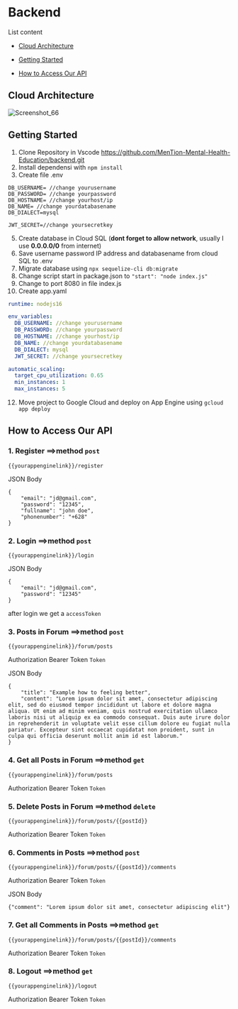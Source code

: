 # Backend
List content
- [Cloud Architecture](https://github.com/MenTion-Mental-Health-Education/backend#cloud-architecture)

- [Getting Started](https://github.com/MenTion-Mental-Health-Education/backend#getting-started)

- [How to Access Our API](https://github.com/MenTion-Mental-Health-Education/backend#how-to-access-our-api)

## Cloud Architecture

![Screenshot_66](https://github.com/MenTion-Mental-Health-Education/backend/assets/125712423/bdd690d7-3d63-4179-b2ad-d21d918069f2)


## Getting Started

1. Clone Repository in Vscode https://github.com/MenTion-Mental-Health-Education/backend.git
2. Install dependensi with `npm install`
3. Create file .env
```.env
DB_USERNAME= //change yourusername
DB_PASSWORD= //change yourpassword
DB_HOSTNAME= //change yourhost/ip
DB_NAME= //change yourdatabasename
DB_DIALECT=mysql

JWT_SECRET=//change yoursecretkey
```
5. Create database in Cloud SQL (**dont forget to allow network**, usually I use **0.0.0.0/0** from internet)
6. Save username password IP address and databasename from cloud SQL to .env
8. Migrate database using `npx sequelize-cli db:migrate` 
9. Change script start in package.json to `"start": "node index.js"`
10. Change to port 8080 in file index.js
11. Create app.yaml

```app.yaml
runtime: nodejs16

env_variables:
  DB_USERNAME: //change yourusername
  DB_PASSWORD: //change yourpassword
  DB_HOSTNAME: //change yourhost/ip
  DB_NAME: //change yourdatabasename
  DB_DIALECT: mysql
  JWT_SECRET: //change yoursecretkey

automatic_scaling:
  target_cpu_utilization: 0.65
  min_instances: 1
  max_instances: 5
  ```
  12. Move project to Google Cloud and deploy on App Engine using `gcloud app deploy`


## How to Access Our API
### 1. Register ==>method `post`

`{{yourappenginelink}}/register`

JSON Body
```
{
    "email": "jd@gmail.com",
    "password": "12345",
    "fullname": "john doe",
    "phonenumber": "+628"
}
```
### 2. Login ==>method `post`

`{{yourappenginelink}}/login`

JSON Body
```
{
    "email": "jd@gmail.com",
    "password": "12345"
}
```
after login we get a `accessToken`

### 3. Posts in Forum ==>method `post`

`{{yourappenginelink}}/forum/posts`

Authorization Bearer Token `Token`

JSON Body
```
{
    "title": "Example how to feeling better",
    "content": "Lorem ipsum dolor sit amet, consectetur adipiscing elit, sed do eiusmod tempor incididunt ut labore et dolore magna aliqua. Ut enim ad minim veniam, quis nostrud exercitation ullamco laboris nisi ut aliquip ex ea commodo consequat. Duis aute irure dolor in reprehenderit in voluptate velit esse cillum dolore eu fugiat nulla pariatur. Excepteur sint occaecat cupidatat non proident, sunt in culpa qui officia deserunt mollit anim id est laborum."
}
```

### 4. Get all Posts in Forum ==>method `get`

`{{yourappenginelink}}/forum/posts`

Authorization Bearer Token `Token`

### 5. Delete Posts in Forum ==>method `delete`

`{{yourappenginelink}}/forum/posts/{{postId}}`

Authorization Bearer Token `Token`

### 6. Comments in Posts ==>method `post`

`{{yourappenginelink}}/forum/posts/{{postId}}/comments`

Authorization Bearer Token `Token`

JSON Body
```
{"comment": "Lorem ipsum dolor sit amet, consectetur adipiscing elit"}
```

### 7. Get all Comments in Posts ==>method `get`

`{{yourappenginelink}}/forum/posts/{{postId}}/comments`

Authorization Bearer Token `Token`

### 8. Logout ==>method `get`

`{{yourappenginelink}}/logout`

Authorization Bearer Token `Token`
